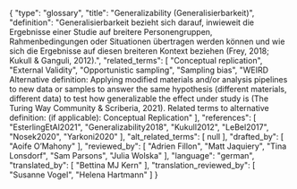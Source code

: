 {
    "type": "glossary",
    "title": "Generalizability (Generalisierbarkeit)",
    "definition": "Generalisierbarkeit bezieht sich darauf, inwieweit die Ergebnisse einer Studie auf breitere Personengruppen, Rahmenbedingungen oder Situationen übertragen werden können und wie sich die Ergebnisse auf diesen breiteren Kontext beziehen (Frey, 2018; Kukull & Ganguli, 2012).",
    "related_terms": [
        "Conceptual replication",
        "External Validity",
        "Opportunistic sampling",
        "Sampling bias",
        "WEIRD Alternative definition: Applying modified materials and/or analysis pipelines to new data or samples to answer the same hypothesis (different materials, different data) to test how generalizable the effect under study is (The Turing Way Community & Scriberia, 2021). Related terms to alternative definition: (if applicable): Conceptual Replication"
    ],
    "references": [
        "EsterlingEtAl2021",
        "Generalizability2018",
        "Kukull2012",
        "LeBel2017",
        "Nosek2020",
        "Yarkoni2020"
    ],
    "alt_related_terms": [
        null
    ],
    "drafted_by": [
        "Aoife O’Mahony"
    ],
    "reviewed_by": [
        "Adrien Fillon",
        "Matt Jaquiery",
        "Tina Lonsdorf",
        "Sam Parsons",
        "Julia Wolska"
    ],
    "language": "german",
    "translated_by": [
        "Bettina MJ Kern"
    ],
    "translation_reviewed_by": [
        "Susanne Vogel",
        "Helena Hartmann"
    ]
}